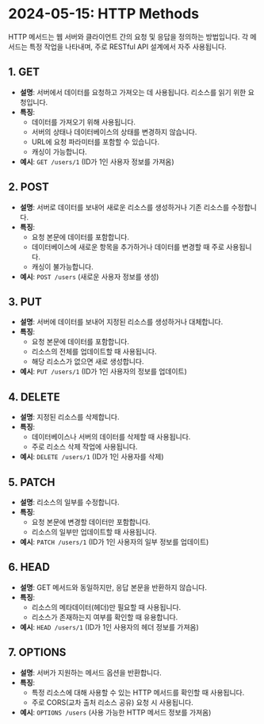 # 2024-05-15: HTTP Methods

HTTP 메서드는 웹 서버와 클라이언트 간의 요청 및 응답을 정의하는 방법입니다. 각 메서드는 특정 작업을 나타내며, 주로 RESTful API 설계에서 자주 사용됩니다.

## 1. GET

- **설명**: 서버에서 데이터를 요청하고 가져오는 데 사용됩니다. 리소스를 읽기 위한 요청입니다.
- **특징**: 
  - 데이터를 가져오기 위해 사용됩니다.
  - 서버의 상태나 데이터베이스의 상태를 변경하지 않습니다.
  - URL에 요청 파라미터를 포함할 수 있습니다.
  - 캐싱이 가능합니다.
- **예시**: `GET /users/1` (ID가 1인 사용자 정보를 가져옴)

## 2. POST

- **설명**: 서버로 데이터를 보내어 새로운 리소스를 생성하거나 기존 리소스를 수정합니다.
- **특징**:
  - 요청 본문에 데이터를 포함합니다.
  - 데이터베이스에 새로운 항목을 추가하거나 데이터를 변경할 때 주로 사용됩니다.
  - 캐싱이 불가능합니다.
- **예시**: `POST /users` (새로운 사용자 정보를 생성)

## 3. PUT

- **설명**: 서버에 데이터를 보내어 지정된 리소스를 생성하거나 대체합니다.
- **특징**:
  - 요청 본문에 데이터를 포함합니다.
  - 리소스의 전체를 업데이트할 때 사용됩니다.
  - 해당 리소스가 없으면 새로 생성합니다.
- **예시**: `PUT /users/1` (ID가 1인 사용자의 정보를 업데이트)

## 4. DELETE

- **설명**: 지정된 리소스를 삭제합니다.
- **특징**:
  - 데이터베이스나 서버의 데이터를 삭제할 때 사용됩니다.
  - 주로 리소스 삭제 작업에 사용됩니다.
- **예시**: `DELETE /users/1` (ID가 1인 사용자를 삭제)

## 5. PATCH

- **설명**: 리소스의 일부를 수정합니다.
- **특징**:
  - 요청 본문에 변경할 데이터만 포함합니다.
  - 리소스의 일부만 업데이트할 때 사용됩니다.
- **예시**: `PATCH /users/1` (ID가 1인 사용자의 일부 정보를 업데이트)

## 6. HEAD

- **설명**: GET 메서드와 동일하지만, 응답 본문을 반환하지 않습니다.
- **특징**:
  - 리소스의 메타데이터(헤더)만 필요할 때 사용됩니다.
  - 리소스가 존재하는지 여부를 확인할 때 유용합니다.
- **예시**: `HEAD /users/1` (ID가 1인 사용자의 헤더 정보를 가져옴)

## 7. OPTIONS

- **설명**: 서버가 지원하는 메서드 옵션을 반환합니다.
- **특징**:
  - 특정 리소스에 대해 사용할 수 있는 HTTP 메서드를 확인할 때 사용됩니다.
  - 주로 CORS(교차 출처 리소스 공유) 요청 시 사용됩니다.
- **예시**: `OPTIONS /users` (사용 가능한 HTTP 메서드 정보를 가져옴)
